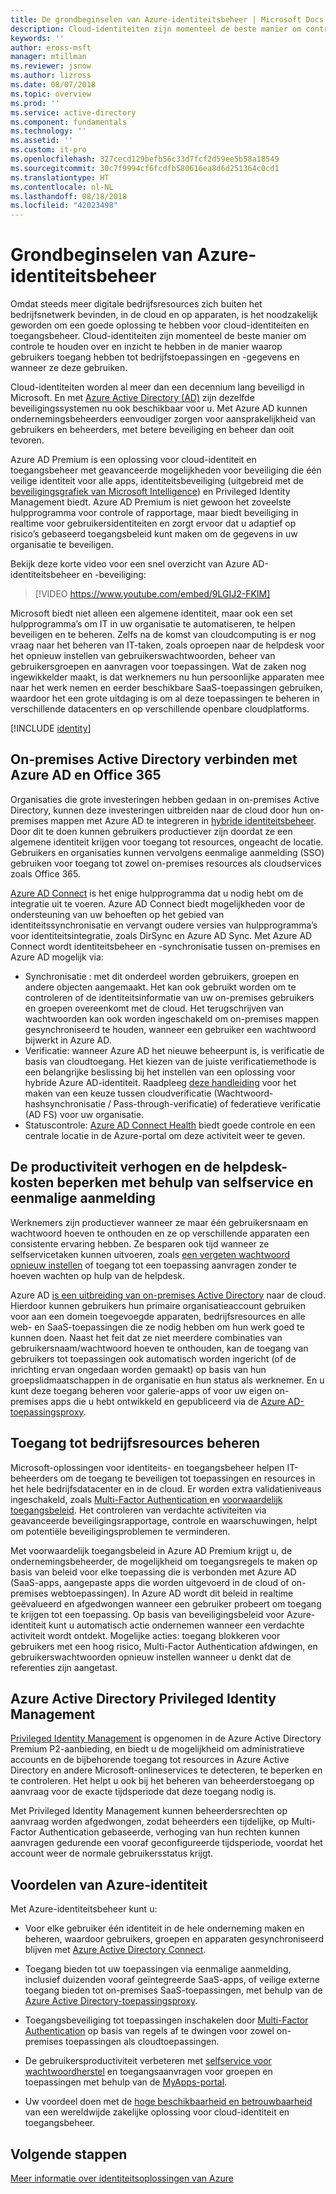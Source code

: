 ```yaml
---
title: De grondbeginselen van Azure-identiteitsbeheer | Microsoft Docs
description: Cloud-identiteiten zijn momenteel de beste manier om controle te houden over en inzicht te hebben in de manier waarop gebruikers toegang hebben tot bedrijfstoepassingen en -gegevens en wanneer ze deze gebruiken.
keywords: ''
author: eross-msft
manager: mtillman
ms.reviewer: jsnow
ms.author: lizross
ms.date: 08/07/2018
ms.topic: overview
ms.prod: ''
ms.service: active-directory
ms.component: fundamentals
ms.technology: ''
ms.assetid: ''
ms.custom: it-pro
ms.openlocfilehash: 327cecd129befb56c33d7fcf2d59ee5b58a18549
ms.sourcegitcommit: 30c7f9994cf6fcdfb580616ea8d6d251364c0cd1
ms.translationtype: HT
ms.contentlocale: nl-NL
ms.lasthandoff: 08/18/2018
ms.locfileid: "42023498"
---
```

# <a name="fundamentals-of-azure-identity-management"></a>Grondbeginselen van Azure-identiteitsbeheer

Omdat steeds meer digitale bedrijfsresources zich buiten het bedrijfsnetwerk bevinden, in de cloud en op apparaten, is het noodzakelijk geworden om een goede oplossing te hebben voor cloud-identiteiten en toegangsbeheer. Cloud-identiteiten zijn momenteel de beste manier om controle te houden over en inzicht te hebben in de manier waarop gebruikers toegang hebben tot bedrijfstoepassingen en -gegevens en wanneer ze deze gebruiken.

Cloud-identiteiten worden al meer dan een decennium lang beveiligd in Microsoft. En met [Azure Active Directory (AD)](active-directory-whatis.md) zijn dezelfde beveiligingssystemen nu ook beschikbaar voor u. Met Azure AD kunnen ondernemingsbeheerders eenvoudiger zorgen voor aansprakelijkheid van gebruikers en beheerders, met betere beveiliging en beheer dan ooit tevoren.

Azure AD Premium is een oplossing voor cloud-identiteit en toegangsbeheer met geavanceerde mogelijkheden voor beveiliging die één veilige identiteit voor alle apps, identiteitsbeveiliging (uitgebreid met de [beveiligingsgrafiek van Microsoft Intelligence](https://www.microsoft.com/security/intelligence)) en Privileged Identity Management biedt. Azure AD Premium is niet gewoon het zoveelste hulpprogramma voor controle of rapportage, maar biedt beveiliging in realtime voor gebruikersidentiteiten en zorgt ervoor dat u adaptief op risico’s gebaseerd toegangsbeleid kunt maken om de gegevens in uw organisatie te beveiligen.

Bekijk deze korte video voor een snel overzicht van Azure AD-identiteitsbeheer en -beveiliging:
>[!VIDEO https://www.youtube.com/embed/9LGIJ2-FKIM]

Microsoft biedt niet alleen een algemene identiteit, maar ook een set hulpprogramma’s om IT in uw organisatie te automatiseren, te helpen beveiligen en te beheren. Zelfs na de komst van cloudcomputing is er nog vraag naar het beheren van IT-taken, zoals oproepen naar de helpdesk voor het opnieuw instellen van gebruikerswachtwoorden, beheer van gebruikersgroepen en aanvragen voor toepassingen. Wat de zaken nog ingewikkelder maakt, is dat werknemers nu hun persoonlijke apparaten mee naar het werk nemen en eerder beschikbare SaaS-toepassingen gebruiken, waardoor het een grote uitdaging is om al deze toepassingen te beheren in verschillende datacenters en op verschillende openbare cloudplatforms.

[!INCLUDE [identity](../../../includes/azure-ad-licenses.md)]

## <a name="connect-on-premises-active-directory-with-azure-ad-and-office-365"></a>On-premises Active Directory verbinden met Azure AD en Office 365
Organisaties die grote investeringen hebben gedaan in on-premises Active Directory, kunnen deze investeringen uitbreiden naar de cloud door hun on-premises mappen met Azure AD te integreren in [hybride identiteitsbeheer](https://aka.ms/aadframework). Door dit te doen kunnen gebruikers productiever zijn doordat ze een algemene identiteit krijgen voor toegang tot resources, ongeacht de locatie. Gebruikers en organisaties kunnen vervolgens eenmalige aanmelding (SSO) gebruiken voor toegang tot zowel on-premises resources als cloudservices zoals Office 365.

[Azure AD Connect](https://docs.microsoft.com/azure/active-directory/connect/active-directory-aadconnect) is het enige hulpprogramma dat u nodig hebt om de integratie uit te voeren. Azure AD Connect biedt mogelijkheden voor de ondersteuning van uw behoeften op het gebied van identiteitssynchronisatie en vervangt oudere versies van hulpprogramma’s voor identiteitsintegratie, zoals DirSync en Azure AD Sync. Met Azure AD Connect wordt identiteitsbeheer en -synchronisatie tussen on-premises en Azure AD mogelijk via:

- Synchronisatie : met dit onderdeel worden gebruikers, groepen en andere objecten aangemaakt. Het kan ook gebruikt worden om te controleren of de identiteitsinformatie van uw on-premises gebruikers en groepen overeenkomt met de cloud. Het terugschrijven van wachtwoorden kan ook worden ingeschakeld om on-premises mappen gesynchroniseerd te houden, wanneer een gebruiker een wachtwoord bijwerkt in Azure AD.
- Verificatie: wanneer Azure AD het nieuwe beheerpunt is, is verificatie de basis van cloudtoegang. Het kiezen van de juiste verificatiemethode is een belangrijke beslissing bij het instellen van een oplossing voor hybride Azure AD-identiteit. Raadpleeg [deze handleiding](https://aka.ms/auth-options) voor het maken van een keuze tussen cloudverificatie (Wachtwoord-hashsynchronisatie / Pass-through-verificatie) of federatieve verificatie (AD FS) voor uw organisatie.
- Statuscontrole: [Azure AD Connect Health](https://docs.microsoft.com/azure/active-directory/connect-health/active-directory-aadconnect-health) biedt goede controle en een centrale locatie in de Azure-portal om deze activiteit weer te geven.

## <a name="increase-productivity-and-reduce-helpdesk-costs-with-self-service-and-single-sign-on-experiences"></a>De productiviteit verhogen en de helpdesk-kosten beperken met behulp van selfservice en eenmalige aanmelding

Werknemers zijn productiever wanneer ze maar één gebruikersnaam en wachtwoord hoeven te onthouden en ze op verschillende apparaten een consistente ervaring hebben. Ze besparen ook tijd wanneer ze selfservicetaken kunnen uitvoeren, zoals [een vergeten wachtwoord opnieuw instellen](https://docs.microsoft.com/azure/active-directory/active-directory-passwords) of toegang tot een toepassing aanvragen zonder te hoeven wachten op hulp van de helpdesk.

Azure AD [is een uitbreiding van on-premises Active Directory](https://docs.microsoft.com/azure/active-directory/connect/active-directory-aadconnect) naar de cloud. Hierdoor kunnen gebruikers hun primaire organisatieaccount gebruiken voor aan een domein toegevoegde apparaten, bedrijfsresources en alle web- en SaaS-toepassingen die ze nodig hebben om hun werk goed te kunnen doen. Naast het feit dat ze niet meerdere combinaties van gebruikersnaam/wachtwoord hoeven te onthouden, kan de toegang van gebruikers tot toepassingen ook automatisch worden ingericht (of de inrichting ervan ongedaan worden gemaakt) op basis van hun groepslidmaatschappen in de organisatie en hun status als werknemer. En u kunt deze toegang beheren voor galerie-apps of voor uw eigen on-premises apps die u hebt ontwikkeld en gepubliceerd via de [Azure AD-toepassingsproxy](https://docs.microsoft.com/azure/active-directory/active-directory-application-proxy-get-started).

## <a name="manage-and-control-access-to-corporate-resources"></a>Toegang tot bedrijfsresources beheren
Microsoft-oplossingen voor identiteits- en toegangsbeheer helpen IT-beheerders om de toegang te beveiligen tot toepassingen en resources in het hele bedrijfsdatacenter en in de cloud. Er worden extra validatieniveaus ingeschakeld, zoals [Multi-Factor Authentication ](https://docs.microsoft.com/azure/multi-factor-authentication/multi-factor-authentication-whats-next) en [voorwaardelijk toegangsbeleid](https://docs.microsoft.com/azure/active-directory/active-directory-conditional-access-azure-portal). Het controleren van verdachte activiteiten via geavanceerde beveiligingsrapportage, controle en waarschuwingen, helpt om potentiële beveiligingsproblemen te verminderen.

Met voorwaardelijk toegangsbeleid in Azure AD Premium krijgt u, de ondernemingsbeheerder, de mogelijkheid om toegangsregels te maken op basis van beleid voor elke toepassing die is verbonden met Azure AD (SaaS-apps, aangepaste apps die worden uitgevoerd in de cloud of on-premises webtoepassingen). In Azure AD wordt dit beleid in realtime geëvalueerd en afgedwongen wanneer een gebruiker probeert om toegang te krijgen tot een toepassing. Op basis van beveiligingsbeleid voor Azure-identiteit kunt u automatisch actie ondernemen wanneer een verdachte activiteit wordt ontdekt. Mogelijke acties: toegang blokkeren voor gebruikers met een hoog risico, Multi-Factor Authentication afdwingen, en gebruikerswachtwoorden opnieuw instellen wanneer u denkt dat de referenties zijn aangetast.


## <a name="azure-active-directory-privileged-identity-management"></a>Azure Active Directory Privileged Identity Management

[Privileged Identity Management](https://docs.microsoft.com/azure/active-directory/active-directory-privileged-identity-management-getting-started) is opgenomen in de Azure Active Directory Premium P2-aanbieding, en biedt u de mogelijkheid om administratieve accounts en de bijbehorende toegang tot resources in Azure Active Directory en andere Microsoft-onlineservices te detecteren, te beperken en te controleren. Het helpt u ook bij het beheren van beheerderstoegang op aanvraag voor de exacte tijdsperiode dat deze toegang nodig is.

Met Privileged Identity Management kunnen beheerdersrechten op aanvraag worden afgedwongen, zodat beheerders een tijdelijke, op Multi-Factor Authentication gebaseerde, verhoging van hun rechten kunnen aanvragen gedurende een vooraf geconfigureerde tijdsperiode, voordat het account weer de normale gebruikersstatus krijgt.

## <a name="benefits-of-azure-identity"></a>Voordelen van Azure-identiteit

Met Azure-identiteitsbeheer kunt u:

-   Voor elke gebruiker één identiteit in de hele onderneming maken en beheren, waardoor gebruikers, groepen en apparaten gesynchroniseerd blijven met [Azure Active Directory Connect](https://docs.microsoft.com/azure/active-directory/connect/active-directory-aadconnect).

-   Toegang bieden tot uw toepassingen via eenmalige aanmelding, inclusief duizenden vooraf geïntegreerde SaaS-apps, of veilige externe toegang bieden tot on-premises SaaS-toepassingen, met behulp van de [Azure Active Directory-toepassingsproxy](https://docs.microsoft.com/azure/active-directory/active-directory-application-proxy-get-started).

-   Toegangsbeveiliging tot toepassingen inschakelen door [Multi-Factor Authentication](https://docs.microsoft.com/azure/multi-factor-authentication/multi-factor-authentication-whats-next) op basis van regels af te dwingen voor zowel on-premises toepassingen als cloudtoepassingen.

-   De gebruikersproductiviteit verbeteren met [selfservice voor wachtwoordherstel](https://docs.microsoft.com/azure/active-directory/active-directory-passwords) en toegangsaanvragen voor groepen en toepassingen met behulp van de [MyApps-portal](https://docs.microsoft.com/azure/active-directory/active-directory-saas-access-panel-user-help).

-   Uw voordeel doen met de [hoge beschikbaarheid en betrouwbaarheid](https://docs.microsoft.com/azure/architecture/resiliency/high-availability-azure-applications) van een wereldwijde zakelijke oplossing voor cloud-identiteit en toegangsbeheer.

## <a name="next-steps"></a>Volgende stappen
[Meer informatie over identiteitsoplossingen van Azure](https://docs.microsoft.com/azure/active-directory/understand-azure-identity-solutions)
